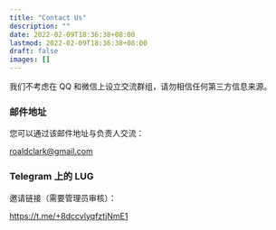 ```yaml
---
title: "Contact Us"
description: ""
date: 2022-02-09T18:36:38+08:00
lastmod: 2022-02-09T18:36:38+08:00
draft: false
images: []
---
```


我们不考虑在 QQ 和微信上设立交流群组，请勿相信任何第三方信息来源。

### 邮件地址

您可以通过该邮件地址与负责人交流：

roaldclark@gmail.com

### Telegram 上的 LUG

邀请链接（需要管理员审核）：

https://t.me/+8dccvlyqfztjNmE1
